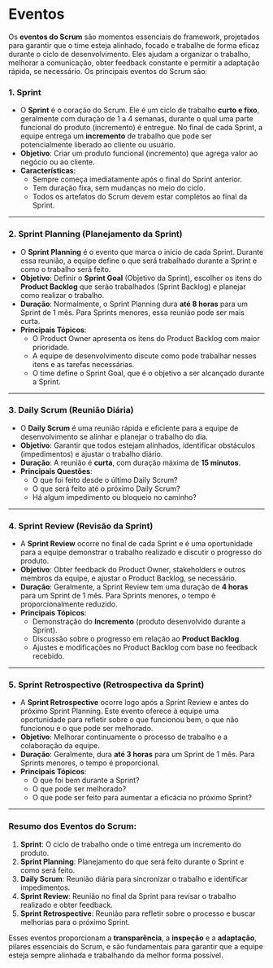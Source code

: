 # Eventos

Os **eventos do Scrum** são momentos essenciais do framework, projetados para garantir que o time esteja alinhado, focado e trabalhe de forma eficaz durante o ciclo de desenvolvimento. Eles ajudam a organizar o trabalho, melhorar a comunicação, obter feedback constante e permitir a adaptação rápida, se necessário. Os principais eventos do Scrum são:

### 1. **Sprint**
   - O **Sprint** é o coração do Scrum. Ele é um ciclo de trabalho **curto e fixo**, geralmente com duração de 1 a 4 semanas, durante o qual uma parte funcional do produto (incremento) é entregue. No final de cada Sprint, a equipe entrega um **incremento** de trabalho que pode ser potencialmente liberado ao cliente ou usuário.
   - **Objetivo**: Criar um produto funcional (incremento) que agrega valor ao negócio ou ao cliente.
   - **Características**: 
     - Sempre começa imediatamente após o final do Sprint anterior.
     - Tem duração fixa, sem mudanças no meio do ciclo.
     - Todos os artefatos do Scrum devem estar completos ao final da Sprint.

---

### 2. **Sprint Planning (Planejamento da Sprint)**
   - O **Sprint Planning** é o evento que marca o início de cada Sprint. Durante essa reunião, a equipe define o que será trabalhado durante a Sprint e como o trabalho será feito.
   - **Objetivo**: Definir o **Sprint Goal** (Objetivo da Sprint), escolher os itens do **Product Backlog** que serão trabalhados (Sprint Backlog) e planejar como realizar o trabalho.
   - **Duração**: Normalmente, o Sprint Planning dura **até 8 horas** para um Sprint de 1 mês. Para Sprints menores, essa reunião pode ser mais curta.
   - **Principais Tópicos**:
     - O Product Owner apresenta os itens do Product Backlog com maior prioridade.
     - A equipe de desenvolvimento discute como pode trabalhar nesses itens e as tarefas necessárias.
     - O time define o Sprint Goal, que é o objetivo a ser alcançado durante a Sprint.

---

### 3. **Daily Scrum (Reunião Diária)**
   - O **Daily Scrum** é uma reunião rápida e eficiente para a equipe de desenvolvimento se alinhar e planejar o trabalho do dia.
   - **Objetivo**: Garantir que todos estejam alinhados, identificar obstáculos (impedimentos) e ajustar o trabalho diário.
   - **Duração**: A reunião é **curta**, com duração máxima de **15 minutos**.
   - **Principais Questões**:
     - O que foi feito desde o último Daily Scrum?
     - O que será feito até o próximo Daily Scrum?
     - Há algum impedimento ou bloqueio no caminho?

---

### 4. **Sprint Review (Revisão da Sprint)**
   - A **Sprint Review** ocorre no final de cada Sprint e é uma oportunidade para a equipe demonstrar o trabalho realizado e discutir o progresso do produto.
   - **Objetivo**: Obter feedback do Product Owner, stakeholders e outros membros da equipe, e ajustar o Product Backlog, se necessário.
   - **Duração**: Geralmente, a Sprint Review tem uma duração de **4 horas** para um Sprint de 1 mês. Para Sprints menores, o tempo é proporcionalmente reduzido.
   - **Principais Tópicos**:
     - Demonstração do **Incremento** (produto desenvolvido durante a Sprint).
     - Discussão sobre o progresso em relação ao **Product Backlog**.
     - Ajustes e modificações no Product Backlog com base no feedback recebido.

---

### 5. **Sprint Retrospective (Retrospectiva da Sprint)**
   - A **Sprint Retrospective** ocorre logo após a Sprint Review e antes do próximo Sprint Planning. Este evento oferece à equipe uma oportunidade para refletir sobre o que funcionou bem, o que não funcionou e o que pode ser melhorado.
   - **Objetivo**: Melhorar continuamente o processo de trabalho e a colaboração da equipe.
   - **Duração**: Geralmente, dura **até 3 horas** para um Sprint de 1 mês. Para Sprints menores, o tempo é proporcional.
   - **Principais Tópicos**:
     - O que foi bem durante a Sprint?
     - O que pode ser melhorado?
     - O que pode ser feito para aumentar a eficácia no próximo Sprint?

---

### Resumo dos Eventos do Scrum:

1. **Sprint**: O ciclo de trabalho onde o time entrega um incremento do produto.
2. **Sprint Planning**: Planejamento do que será feito durante o Sprint e como será feito.
3. **Daily Scrum**: Reunião diária para sincronizar o trabalho e identificar impedimentos.
4. **Sprint Review**: Reunião no final da Sprint para revisar o trabalho realizado e obter feedback.
5. **Sprint Retrospective**: Reunião para refletir sobre o processo e buscar melhorias para o próximo Sprint.

Esses eventos proporcionam a **transparência**, a **inspeção** e a **adaptação**, pilares essenciais do Scrum, e são fundamentais para garantir que a equipe esteja sempre alinhada e trabalhando da melhor forma possível.
